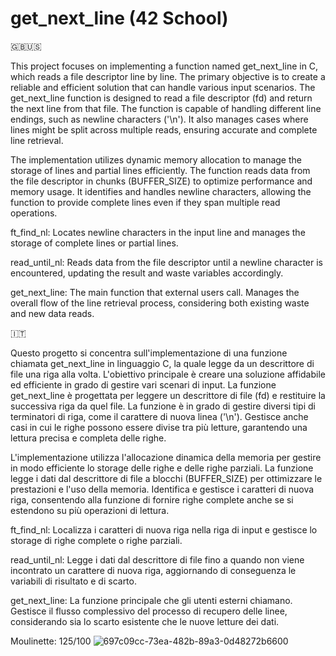 # get_next_line (42 School)

🇬🇧🇺🇸

This project focuses on implementing a function named get_next_line in C, which reads a file descriptor line by line. 
The primary objective is to create a reliable and efficient solution that can handle various input scenarios.
The get_next_line function is designed to read a file descriptor (fd) and return the next line from that file. The function is capable of handling different line endings, such as newline characters ('\n'). It also manages cases where lines might be split across multiple reads, ensuring accurate and complete line retrieval.

The implementation utilizes dynamic memory allocation to manage the storage of lines and partial lines efficiently.
The function reads data from the file descriptor in chunks (BUFFER_SIZE) to optimize performance and memory usage.
It identifies and handles newline characters, allowing the function to provide complete lines even if they span multiple read operations.

ft_find_nl:
Locates newline characters in the input line and manages the storage of complete lines or partial lines.

read_until_nl:
Reads data from the file descriptor until a newline character is encountered, updating the result and waste variables accordingly.

get_next_line:
The main function that external users call. Manages the overall flow of the line retrieval process, considering both existing waste and new data reads.

🇮🇹

Questo progetto si concentra sull'implementazione di una funzione chiamata get_next_line in linguaggio C, la quale legge da un descrittore di file una riga alla volta. 
L'obiettivo principale è creare una soluzione affidabile ed efficiente in grado di gestire vari scenari di input.
La funzione get_next_line è progettata per leggere un descrittore di file (fd) e restituire la successiva riga da quel file. La funzione è in grado di gestire diversi tipi di terminatori di riga, come il carattere di nuova linea ('\n'). Gestisce anche casi in cui le righe possono essere divise tra più letture, garantendo una lettura precisa e completa delle righe.

L'implementazione utilizza l'allocazione dinamica della memoria per gestire in modo efficiente lo storage delle righe e delle righe parziali.
La funzione legge i dati dal descrittore di file a blocchi (BUFFER_SIZE) per ottimizzare le prestazioni e l'uso della memoria.
Identifica e gestisce i caratteri di nuova riga, consentendo alla funzione di fornire righe complete anche se si estendono su più operazioni di lettura.

ft_find_nl:
Localizza i caratteri di nuova riga nella riga di input e gestisce lo storage di righe complete o righe parziali.

read_until_nl:
Legge i dati dal descrittore di file fino a quando non viene incontrato un carattere di nuova riga, aggiornando di conseguenza le variabili di risultato e di scarto.

get_next_line:
La funzione principale che gli utenti esterni chiamano. Gestisce il flusso complessivo del processo di recupero delle linee, considerando sia lo scarto esistente che le nuove letture dei dati.

Moulinette: 125/100
![697c09cc-73ea-482b-89a3-0d48272b6600](https://github.com/chsassi/get_next_line-42/assets/146337608/59e8e4a8-013f-427f-9629-de4200f86114)
